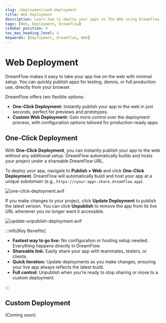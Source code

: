 ```yaml
---
slug: /deployment/web-deployment
title: Web Deployment
description: Learn how to deploy your apps to the Web using Dreamflow.
tags: [Web, Deployment, Dreamflow]
sidebar_position: 4
toc_max_heading_level: 4
keywords: [Deployment, Dreamflow, Web]
---
```


# Web Deployment

DreamFlow makes it easy to take your app live on the web with minimal setup. You can quickly publish apps for testing, demos, or full production use, directly from your browser.

DreamFlow offers two flexible options:

- **One-Click Deployment:** Instantly publish your app to the web in just seconds, perfect for previews and prototypes.
- **Custom Web Deployment:** Gain more control over the deployment process, with configuration options tailored for production-ready apps.

## One-Click Deployment

With **One-Click Deployment**, you can instantly publish your app to the web without any additional setup. DreamFlow automatically builds and hosts your project under a shareable DreamFlow URL.

To deploy your app, navigate to **Publish > Web** and click **One-Click Deployment**. DreamFlow will automatically build and host your app at a unique subdomain (e.g., `https://<your-app>.share.dreamflow.app`).

![one-click-deployment.avif](imgs/one-click-deployment.avif)

If you make changes to your project, click **Update Deployment** to publish the latest version. You can click **Unpublish** to remove the app from its live URL whenever you no longer want it accessible.

![update-unpublish-deployment.avif](imgs/update-unpublish-deployment.avif)

:::info[Key Benefits]

- **Fastest way to go live:** No configuration or hosting setup needed. Everything happens directly in DreamFlow.
- **Shareable link:** Easily share your app with teammates, testers, or clients.
- **Quick iteration:** Update deployments as you make changes, ensuring your live app always reflects the latest build.
- **Full control:** Unpublish when you’re ready to stop sharing or move to a custom deployment.

:::

## Custom Deployment

(Coming soon)